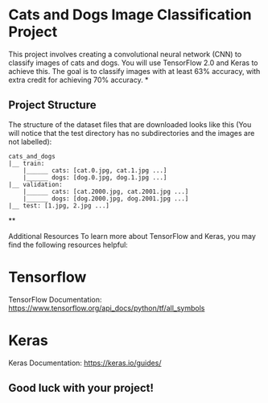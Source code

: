 
# Cats and Dogs Image Classification Project

This project involves creating a convolutional neural network (CNN) to classify images of cats and dogs. You will use TensorFlow 2.0 and Keras to achieve this. The goal is to classify images with at least 63% accuracy, with extra credit for achieving 70% accuracy.
*
## Project Structure

The structure of the dataset files that are downloaded looks like this (You will notice that the test directory has no subdirectories and the images are not labelled):
```
cats_and_dogs
|__ train:
    |______ cats: [cat.0.jpg, cat.1.jpg ...]
    |______ dogs: [dog.0.jpg, dog.1.jpg ...]
|__ validation:
    |______ cats: [cat.2000.jpg, cat.2001.jpg ...]
    |______ dogs: [dog.2000.jpg, dog.2001.jpg ...]
|__ test: [1.jpg, 2.jpg ...]
```

**

Additional Resources
To learn more about TensorFlow and Keras, you may find the following resources helpful:
# Tensorflow
TensorFlow Documentation: https://www.tensorflow.org/api_docs/python/tf/all_symbols
# Keras
Keras Documentation: https://keras.io/guides/

## Good luck with your project!
